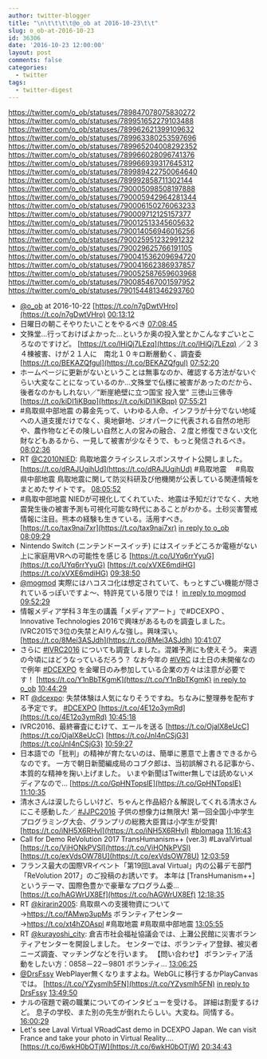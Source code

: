 ```yaml
---
author: twitter-blogger
title: "\n\t\t\t\t@o_ob at 2016-10-23\t\t"
slug: o_ob-at-2016-10-23
id: 36306
date: '2016-10-23 12:00:00'
layout: post
comments: false
categories:
  - twitter
tags:
  - twitter-digest
---
```


https://twitter.com/o_ob/statuses/789847078075830272 https://twitter.com/o_ob/statuses/789951652279103488 https://twitter.com/o_ob/statuses/789962621399109632 https://twitter.com/o_ob/statuses/789963380253597696 https://twitter.com/o_ob/statuses/789965204008292352 https://twitter.com/o_ob/statuses/789966028096741376 https://twitter.com/o_ob/statuses/789966939317645312 https://twitter.com/o_ob/statuses/789989422750064640 https://twitter.com/o_ob/statuses/789992858711302144 https://twitter.com/o_ob/statuses/790005098508197888 https://twitter.com/o_ob/statuses/790005942964281344 https://twitter.com/o_ob/statuses/790006150276063233 https://twitter.com/o_ob/statuses/790009712125157377 https://twitter.com/o_ob/statuses/790012513345605632 https://twitter.com/o_ob/statuses/790014056946016256 https://twitter.com/o_ob/statuses/790025951232991232 https://twitter.com/o_ob/statuses/790029625766191105 https://twitter.com/o_ob/statuses/790041536209694720 https://twitter.com/o_ob/statuses/790041662386937857 https://twitter.com/o_ob/statuses/790052587659603968 https://twitter.com/o_ob/statuses/790085467001597952 https://twitter.com/o_ob/statuses/790154481346293760  

*   [@o_ob](https://twitter.com/o_ob) at 2016-10-22 [https://t.co/n7gDwtVHro](https://t.co/n7gDwtVHro) [00:13:12](https://twitter.com/o_ob/statuses/789847078075830272)
*   日曜日の朝こそやりたいことをやるべき [07:08:45](https://twitter.com/o_ob/statuses/789951652279103488)
*   文殊堂...行っておけばよかった…というか奥の投入堂とかこんなすごいところなのですけど。 [https://t.co/lHiQj7LEzq](https://t.co/lHiQj7LEzq) ／２３４棟被害、けが２１人に　南北１０キロ断層動く、調査委 [https://t.co/BEKAZQfgul](https://t.co/BEKAZQfgul) [07:52:20](https://twitter.com/o_ob/statuses/789962621399109632)
*   ホームページに更新がないということは無事なのか、確認する方法がないぐらい大変なことになっているのか…文殊堂で仏様に被害があったのだから、後者なのかもしれない／"断崖絶壁に立つ国宝 投入堂" 三徳山三佛寺 [https://t.co/kiDI1iKBqp](https://t.co/kiDI1iKBqp) [07:55:21](https://twitter.com/o_ob/statuses/789963380253597696)
*   #鳥取県中部地震 の募金先って、いわゆる人命、インフラが十分でない地域への人道支援だけでなく、奥地僻地、ジオパークに代表される自然の地形や、農作物などその険しい自然と人の営みの融合、２度と修復できない文化財などもあるから、一見して被害が少なそうで、もっと発信されるべき。 [08:02:36](https://twitter.com/o_ob/statuses/789965204008292352)
*   RT [@C2010NIED](https://twitter.com/C2010NIED): 鳥取地震クライシスレスポンスサイト公開しました。 [https://t.co/dRAJUgjhUd](https://t.co/dRAJUgjhUd) #鳥取地震 　#鳥取県中部地震 鳥取地震に関して防災科研及び他機関が公表している関連情報をまとめたサイトです。 [08:05:52](https://twitter.com/o_ob/statuses/789966028096741376)
*   #鳥取中部地震 NIEDが可視化してくれていた、地震は予知だけでなく、大地震発生後の被害予測も可視化可能な時代にあることがわかる。土砂災害警戒情報に注目。熊本の経験も生きている。活用すべき。 [https://t.co/tax9nai7xr](https://t.co/tax9nai7xr) [in reply to o_ob](https://twitter.com/o_ob/statuses/789965204008292352) [08:09:29](https://twitter.com/o_ob/statuses/789966939317645312)
*   Nintendo Switch (ニンテンドースイッチ) にはスイッチどころか電極がない上に家庭用VRへの可能性を感じる [https://t.co/UYq6rrYyuG](https://t.co/UYq6rrYyuG) [https://t.co/xVXE6mdiHG](https://t.co/xVXE6mdiHG) [09:38:50](https://twitter.com/o_ob/statuses/789989422750064640)
*   [@mogmod](https://twitter.com/mogmod) 実際にはハコスコ化は想定されていて、もっとすごい機能が隠されているっぽいですよ〜、特許見ている限りでは！ [in reply to mogmod](https://twitter.com/mogmod/statuses/789989970408726528) [09:52:29](https://twitter.com/o_ob/statuses/789992858711302144)
*   情報メディア学科３年生の講義「メディアアート」で#DCEXPO 、Innovative Technologies 2016で興味があるものを調査しました。IVRC2015で3位の失禁とAIりんな強し。興味深い。 [https://t.co/8Mei3ASJdh](https://t.co/8Mei3ASJdh) [10:41:07](https://twitter.com/o_ob/statuses/790005098508197888)
*   さらに [#IVRC2016](https://twitter.com/search?q=%23IVRC2016&src=hash) についても調査しました。混雑予測にも使えそう。 来週の今頃にはどうなっているだろう？ なお今年の [#IVRC](https://twitter.com/search?q=%23IVRC&src=hash) は土日の未開催なので例年 [#DCEXPO](https://twitter.com/search?q=%23DCEXPO&src=hash) を金曜日のみ参加している企業の方々は注意が必要です！ [https://t.co/Y1nBbTKgmK](https://t.co/Y1nBbTKgmK) [in reply to o_ob](https://twitter.com/o_ob/statuses/790005098508197888) [10:44:29](https://twitter.com/o_ob/statuses/790005942964281344)
*   RT [@dcexpo](https://twitter.com/dcexpo): 失禁体験は人気になりそうですね。ちなみに整理券を配布する予定です。 [#DCEXPO](https://twitter.com/search?q=%23DCEXPO&src=hash) [https://t.co/4E12o3ymRd](https://t.co/4E12o3ymRd) [10:45:18](https://twitter.com/o_ob/statuses/790006150276063233)
*   IVRC2016、最終審査にむけて、エールを送る [https://t.co/OjalX8eUcC](https://t.co/OjalX8eUcC) [https://t.co/JnI4nCSjG3](https://t.co/JnI4nCSjG3) [10:59:27](https://twitter.com/o_ob/statuses/790009712125157377)
*   日本語での「批判」の精神が育たないのは、簡単に悪意で上書きできるからなのです。 一方で朝日新聞編成局のコブク郎は、当初誤解される記事から、本質的な精神を掬い上げました。 いまや新聞はTwitter無しでは読めないメディアなので… [https://t.co/GpHNTopsIE](https://t.co/GpHNTopsIE) [11:10:35](https://twitter.com/o_ob/statuses/790012513345605632)
*   清水さんは涙したらしいけど、ちゃんと作品紹介＆解説してくれる清水さんにこそ感動した／ [#JJPC2016](https://twitter.com/search?q=%23JJPC2016&src=hash) 子供の想像力は無限大! 第一回全国小中学生プログラミング大会、グランプリの総務大臣賞は小学生が受賞! [https://t.co/iNH5X6RHvI](https://t.co/iNH5X6RHvI) [#blomaga](https://twitter.com/search?q=%23blomaga&src=hash) [11:16:43](https://twitter.com/o_ob/statuses/790014056946016256)
*   Call for Demo ReVolution 2017 TransHumanism++ (ver.3) #LavalVirtual [https://t.co/ViHONkPVSl](https://t.co/ViHONkPVSl) [https://t.co/exVdsOW78U](https://t.co/exVdsOW78U) [12:03:59](https://twitter.com/o_ob/statuses/790025951232991232)
*   フランス最大の国際VRイベント「第19回Laval Virtual」内の公募デモ部門「ReVolution 2017」のご投稿のお誘いです。 本年は [TransHumanism++] というテーマ、国際色豊かで豪華なプログラム委… [https://t.co/hAGWrUX8Ef](https://t.co/hAGWrUX8Ef) [12:18:35](https://twitter.com/o_ob/statuses/790029625766191105)
*   RT [@kirarin2005](https://twitter.com/kirarin2005): 鳥取県への支援物資について→https://t.co/fAMwp3upMs ボランティアセンター→https://t.co/xt4hZOAspl #鳥取地震 #鳥取県中部地震 [13:05:55](https://twitter.com/o_ob/statuses/790041536209694720)
*   RT [@kurayoshi_city](https://twitter.com/kurayoshi_city): 倉吉市社会福祉協議会では、上灘公民館に災害ボランティアセンターを開設しました。 センターでは、ボランティア登録、被災者ニーズ調査、マッチングなどを行います。 【問い合わせ】 ボランティア活動をしたい方：0858－22－9801 ボランティ… [13:06:25](https://twitter.com/o_ob/statuses/790041662386937857)
*   [@DrsFssy](https://twitter.com/DrsFssy) WebPlayer無くなりますよね。WebGLに移行するかPlayCanvasでは。 [https://t.co/YZysmlh5FN](https://t.co/YZysmlh5FN) [in reply to DrsFssy](https://twitter.com/DrsFssy/statuses/790022583299153920) [13:49:50](https://twitter.com/o_ob/statuses/790052587659603968)
*   ナルの宿題で親の職業についてのインタビューを受ける。 詳細は割愛するけど。 息子の学校、また別の先生が倒れたらしい。大変ね。同情する。 [16:00:29](https://twitter.com/o_ob/statuses/790085467001597952)
*   Let's see Laval Virtual VRoadCast demo in DCEXPO Japan. We can visit France and take your photo in Virtual Reality.… [https://t.co/6wkH0bOTjW](https://t.co/6wkH0bOTjW) [20:34:43](https://twitter.com/o_ob/statuses/790154481346293760)
